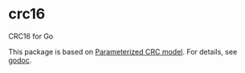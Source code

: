# crc16
CRC16 for Go

This package is based on [Parameterized CRC model](http://www.ross.net/crc/download/crc_v3.txt). For details, see [godoc](https://godoc.org/github.com/kim89098/crc16).
